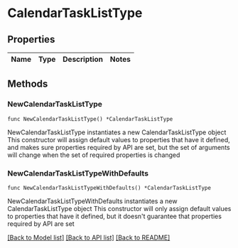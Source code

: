 # CalendarTaskListType

## Properties

Name | Type | Description | Notes
------------ | ------------- | ------------- | -------------

## Methods

### NewCalendarTaskListType

`func NewCalendarTaskListType() *CalendarTaskListType`

NewCalendarTaskListType instantiates a new CalendarTaskListType object
This constructor will assign default values to properties that have it defined,
and makes sure properties required by API are set, but the set of arguments
will change when the set of required properties is changed

### NewCalendarTaskListTypeWithDefaults

`func NewCalendarTaskListTypeWithDefaults() *CalendarTaskListType`

NewCalendarTaskListTypeWithDefaults instantiates a new CalendarTaskListType object
This constructor will only assign default values to properties that have it defined,
but it doesn't guarantee that properties required by API are set


[[Back to Model list]](../README.md#documentation-for-models) [[Back to API list]](../README.md#documentation-for-api-endpoints) [[Back to README]](../README.md)


